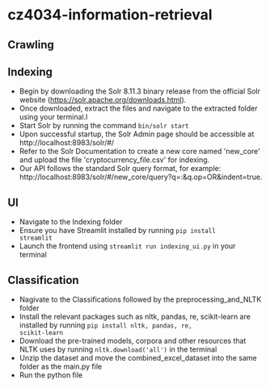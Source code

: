 # cz4034-information-retrieval

## Crawling

## Indexing
- Begin by downloading the Solr 8.11.3 binary release from the official Solr website (https://solr.apache.org/downloads.html).
- Once downloaded, extract the files and navigate to the extracted folder using your terminal.l
- Start Solr by running the command <code>bin/solr start</code>
- Upon successful startup, the Solr Admin page should be accessible at http://localhost:8983/solr/#/
- Refer to the Solr Documentation to create a new core named 'new_core' and upload the file 'cryptocurrency_file.csv' for indexing.
- Our API follows the standard Solr query format, for example: http://localhost:8983/solr/#/new_core/query?q=:&q.op=OR&indent=true.

## UI
- Navigate to the Indexing folder
- Ensure you have Streamlit installed by running <code>pip install streamlit</code>
- Launch the frontend using <code>streamlit run indexing_ui.py</code> in your terminal

## Classification
- Nagivate to the Classifications followed by the preprocessing_and_NLTK folder
- Install the relevant packages such as nltk, pandas, re, scikit-learn are installed by running <code>pip install nltk, pandas, re, scikit-learn</code>
- Download the pre-trained models, corpora and other resources that NLTK uses by running <code>nltk.download('all')</code> in the terminal
- Unzip the dataset and move the combined_excel_dataset into the same folder as the main.py file
- Run the python file
